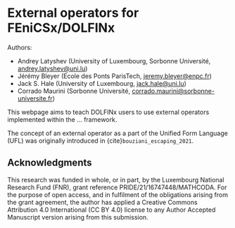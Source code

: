 # External operators for FEniCSx/DOLFINx

Authors:
* Andrey Latyshev (University of Luxembourg, Sorbonne Université, andrey.latyshev@uni.lu)
* Jérémy Bleyer (Ecole des Ponts ParisTech, jeremy.bleyer@enpc.fr)
* Jack S. Hale (University of Luxembourg, jack.hale@uni.lu)
* Corrado Maurini (Sorbonne Université, corrado.maurini@sorbonne-universite.fr)

This webpage aims to teach DOLFINx users to use external operators implemented within the ... framework.

The concept of an external operator as a part of the Unified Form Language (UFL) was originally introduced in {cite}`bouziani_escaping_2021`. 

## Acknowledgments

This research was funded in whole, or in part, by the Luxembourg National Research Fund (FNR), grant reference PRIDE/21/16747448/MATHCODA. For the purpose of open access, and in fulfilment of the obligations arising from the grant agreement, the author has applied a Creative Commons Attribution 4.0 International (CC BY 4.0) license to any Author Accepted Manuscript version arising from this submission.

```{tableofcontents}
```

```{bibliography}
```